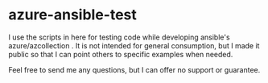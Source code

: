 # azure-ansible-test

I use the scripts in here for testing code while developing ansible's azure/azcollection . It is not intended for general consumption, but I made it public so that I can point others to specific examples when needed.

Feel free to send me any questions, but I can offer no support or guarantee.
